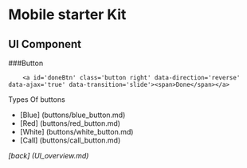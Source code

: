 Mobile starter Kit
================================

UI Component
--------------------------------


###Button		
		
		<a id='doneBtn' class='button right' data-direction='reverse' data-ajax='true' data-transition='slide'><span>Done</span></a>


Types Of buttons
* [Blue] (buttons/blue_button.md)
* [Red] (buttons/red_button.md)
* [White] (buttons/white_button.md)
* [Call] (buttons/call_button.md)

	
*[back] (UI_overview.md)*  

